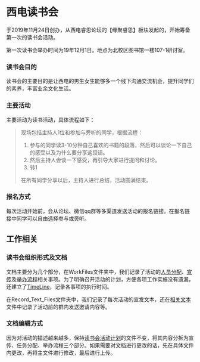 # 西电读书会

于2019年11月24日创办，从西电睿思论坛的【缘聚睿思】板块发起的，开始筹备第一次的读书会活动。

第一次读书会举办时间为19年12月1日。地点为北校区图书馆一楼107-1研讨室。

### 读书会目的

读书会的主要目的是让西电的男生女生能够多一个线下沟通交流机会，提升同学们的素养，丰富业余文化生活。

### 主要活动

主要活动为读书活动，具体流程如下：

> 现场包括主持人1位和参加与旁听的同学，根据流程：
>
> 1. 参与的同学读3-10分钟自己喜欢的书籍的段落，然后可以谈论一下自己的感受以及为什么要分享这段话。
> 2. 然后主持人会谈一下感受，再引导大家进行提问和讨论。
> 3. 转1
>
> 在所有同学分享以后，主持人进行总结，活动圆满结束。

### 报名方式

每次活动开始前，会从论坛、微信qq群等多渠道发送活动的报名链接。在报名链接中同学可以自由选择参与或旁听。





## 工作相关

### 读书会组织形式及文档

文档主要分为几个部分，在WorkFiles文件夹中，我们记录了活动的[人员分配](https://github.com/LiangSiyv/XidianReadingGroup/blob/master/WorkFiles/%E4%BA%BA%E5%91%98%E4%BB%BB%E5%8A%A1%E5%88%86%E9%85%8D.md)、[宣传](https://github.com/LiangSiyv/XidianReadingGroup/blob/master/WorkFiles/%E7%9B%B8%E5%85%B3%E7%89%A9%E6%96%99%E5%AE%A3%E4%BC%A0.md)及[举办流程](https://github.com/LiangSiyv/XidianReadingGroup/blob/master/WorkFiles/%E8%AF%BB%E4%B9%A6%E4%BC%9A%E5%85%B7%E4%BD%93%E6%B5%81%E7%A8%8B.md)相关事项。为了明确召开活动的计划，方便各项工作实施没有遗漏，还建立了[TimeLine](https://github.com/LiangSiyv/XidianReadingGroup/blob/master/WorkFiles/TimeLine.md)，记录各事项的执行时间。

在Record_Text_Files文件夹中，我们记录了每次活动的宣发文本，还在[相关文本](https://github.com/LiangSiyv/XidianReadingGroup/blob/master/Record_Text_Files/%E7%9B%B8%E5%85%B3%E6%96%87%E6%9C%AC.md)文件中记录了活动前的群内发送邀请内容等。



### 文档编辑方式

因为对活动的描述越来越多，保持[读书会活动计划](https://github.com/LiangSiyv/XidianReadingGroup/blob/master/WorkFiles/%E5%BC%80%E6%94%BE%E4%B8%BB%E9%A2%98%E8%AF%BB%E4%B9%A6%E4%BC%9A%E8%AE%A1%E5%88%92.md)的文件不变，将其内容分拆为宣传、任务分配、举办流程三个部分。如果需要对文档进行更改的话，先在具体文件内更改，再将主文件进行修改，最后进行上传。

